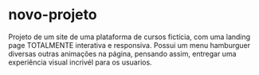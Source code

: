 # novo-projeto
 Projeto de um site de uma plataforma de cursos fictícia, com uma landing page TOTALMENTE interativa e responsiva. 
 Possui um menu hamburguer diversas outras animações na página, pensando assim, entregar uma experiência visual incrivél para os usuarios.
